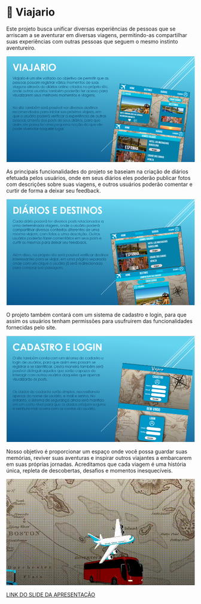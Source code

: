 # 🛫 **Viajario**

Este projeto busca unificar diversas experiências de pessoas que se arriscam a se aventurar em diversas viagens, permitindo-as compartilhar suas experiências com outras pessoas que seguem o mesmo instinto aventureiro.

<img src="assets/1.PNG">

As principais funcionalidades do projeto se baseiam na criação de diários efetuada pelos usuários, onde em seus diários eles poderão publicar fotos com descrições sobre suas viagens, e outros usuários poderão comentar e curtir de forma a deixar seu feedback.

<img src="assets/2.PNG">

O projeto também contará com um sistema de cadastro e login, para que assim os usuários tenham permissões para usufruirem das funcionalidades fornecidas pelo site. 

<img src="assets/3.PNG">

Nosso objetivo é proporcionar um espaço onde você possa guardar suas memórias, reviver suas aventuras e inspirar outros viajantes a embarcarem em suas próprias jornadas. Acreditamos que cada viagem é uma história única, repleta de descobertas, desafios e momentos inesquecíveis.

![GIF](assets/4.gif)

[LINK DO SLIDE DA APRESENTAÇÃO](https://www.canva.com/design/DAGSEhYi30Y/xpJNgei2m2icAJR54l5IOw/edit?utm_content=DAGSEhYi30Y&utm_campaign=designshare&utm_medium=link2&utm_source=sharebutton)
